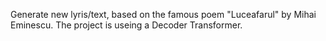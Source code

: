 Generate new lyris/text, based on the famous poem "Luceafarul" by Mihai Eminescu.
The project is useing a Decoder Transformer.
